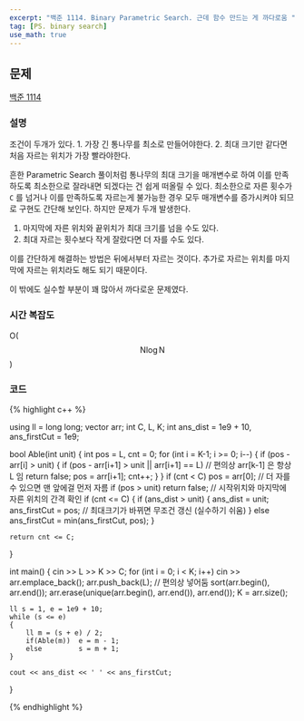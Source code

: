 ```yaml
---
excerpt: "백준 1114. Binary Parametric Search. 근데 함수 만드는 게 까다로움 "
tag: [PS. binary search]
use_math: true
---
```


## 문제

[백준 1114](https://www.acmicpc.net/problem/1114)


### 설명

조건이 두개가 있다. 1. 가장 긴 통나무를 최소로 만들어야한다. 2. 최대 크기만 같다면 처음 자르는 위치가 가장 빨라야한다.

 흔한 Parametric Search 풀이처럼 통나무의 최대 크기을 매개변수로 하여 이를 만족하도록 최소한으로 잘라내면 되겠다는 건 쉽게 떠올릴 수 있다. 최소한으로 자른 횟수가 ```C``` 를 넘거나 이를 만족하도록 자르는게 불가능한 경우 모두 매개변수를 증가시켜야 되므로 구현도 간단해 보인다. 하지만 문제가 두개 발생한다.
1. 마지막에 자른 위치와 끝위치가 최대 크기를 넘을 수도 있다.
2. 최대 자르는 횟수보다 작게 잘랐다면 더 자를 수도 있다.

이를 간단하게 해결하는 방법은 뒤에서부터 자르는 것이다. 추가로 자르는 위치를 마지막에 자르는 위치라도 해도 되기 때문이다.

이 밖에도 실수할 부분이 꽤 많아서 까다로운 문제였다.




### 시간 복잡도

O($$ \mathrm{N}\log{\mathrm{N}} $$)


### 코드

{% highlight c++ %}

using ll = long long;
vector<int> arr;
int C, L, K;
int ans_dist = 1e9 + 10, ans_firstCut = 1e9;

bool Able(int unit)
{
	int pos = L, cnt = 0;
	for (int i = K-1; i >= 0; i--)
	{
		if (pos - arr[i] > unit)
		{
			if (pos - arr[i+1] > unit || arr[i+1] == L)  // 편의상 arr[k-1] 은 항상 L 임
				return false;
			pos = arr[i+1];
			cnt++;
		}
	}
	if (cnt < C) pos = arr[0];    // 더 자를 수 있으면 맨 앞에걸 먼저 자름
	if (pos > unit) return false; // 시작위치와 마지막에 자른 위치의 간격 확인
	if (cnt <= C)
	{
		if (ans_dist > unit) { 
			ans_dist = unit;
			ans_firstCut = pos;   // 최대크기가 바뀌면 무조건 갱신 (실수하기 쉬움)
		}
		else ans_firstCut = min(ans_firstCut, pos);
	}

	return cnt <= C;
}

int main()
{
	cin >> L >> K >> C;
	for (int i = 0; i < K; i++) cin >> arr.emplace_back();
	arr.push_back(L); // 편의상 넣어둠
	sort(arr.begin(), arr.end());
	arr.erase(unique(arr.begin(), arr.end()), arr.end());
	K = arr.size();

	ll s = 1, e = 1e9 + 10;
	while (s <= e)
	{
		ll m = (s + e) / 2;
		if(Able(m))  e = m - 1;
		else         s = m + 1;
	}

	cout << ans_dist << ' ' << ans_firstCut;
}

{% endhighlight %}
